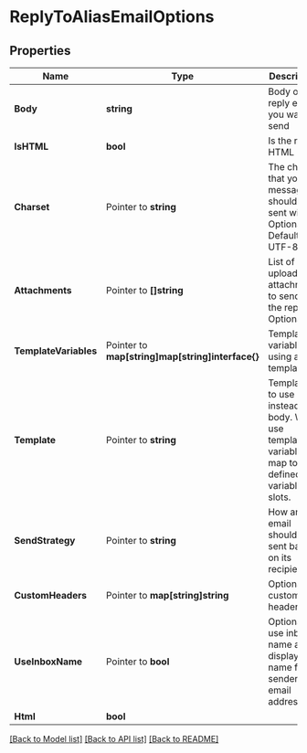 # ReplyToAliasEmailOptions

## Properties

Name | Type | Description | Notes
------------ | ------------- | ------------- | -------------
**Body** | **string** | Body of the reply email you want to send | 
**IsHTML** | **bool** | Is the reply HTML | 
**Charset** | Pointer to **string** | The charset that your message should be sent with. Optional. Default is UTF-8 | [optional] 
**Attachments** | Pointer to **[]string** | List of uploaded attachments to send with the reply. Optional. | [optional] 
**TemplateVariables** | Pointer to **map[string]map[string]interface{}** | Template variables if using a template | [optional] 
**Template** | Pointer to **string** | Template ID to use instead of body. Will use template variable map to fill defined variable slots. | [optional] 
**SendStrategy** | Pointer to **string** | How an email should be sent based on its recipients | [optional] 
**CustomHeaders** | Pointer to **map[string]string** | Optional custom headers | [optional] 
**UseInboxName** | Pointer to **bool** | Optionally use inbox name as display name for sender email address | [optional] 
**Html** | **bool** |  | [optional] 

[[Back to Model list]](../README#documentation-for-models) [[Back to API list]](../README#documentation-for-api-endpoints) [[Back to README]](../README)


